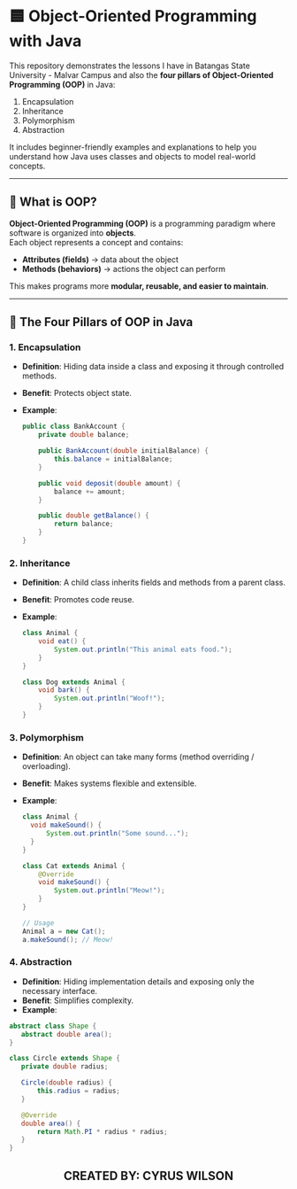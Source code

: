 # 🟦 Object-Oriented Programming with Java

This repository demonstrates the lessons I have in Batangas State University - Malvar Campus and also the **four pillars of Object-Oriented Programming (OOP)** in Java:

1. Encapsulation
2. Inheritance
3. Polymorphism
4. Abstraction

It includes beginner-friendly examples and explanations to help you understand how Java uses classes and objects to model real-world concepts.

---

## 📖 What is OOP?

**Object-Oriented Programming (OOP)** is a programming paradigm where software is organized into **objects**.  
Each object represents a concept and contains:

- **Attributes (fields)** → data about the object
- **Methods (behaviors)** → actions the object can perform

This makes programs more **modular, reusable, and easier to maintain**.

---

## 🧱 The Four Pillars of OOP in Java

### 1. Encapsulation

- **Definition**: Hiding data inside a class and exposing it through controlled methods.
- **Benefit**: Protects object state.
- **Example**:

  ```java
  public class BankAccount {
      private double balance;

      public BankAccount(double initialBalance) {
          this.balance = initialBalance;
      }

      public void deposit(double amount) {
          balance += amount;
      }

      public double getBalance() {
          return balance;
      }
  }
  ```

### 2. Inheritance

- **Definition**: A child class inherits fields and methods from a parent class.
- **Benefit**: Promotes code reuse.
- **Example**:

  ```java
  class Animal {
      void eat() {
          System.out.println("This animal eats food.");
      }
  }

  class Dog extends Animal {
      void bark() {
          System.out.println("Woof!");
      }
  }
  ```

### 3. Polymorphism

- **Definition**: An object can take many forms (method overriding / overloading).
- **Benefit**: Makes systems flexible and extensible.
- **Example**:

  ```java
  class Animal {
    void makeSound() {
        System.out.println("Some sound...");
    }
  }

  class Cat extends Animal {
      @Override
      void makeSound() {
          System.out.println("Meow!");
      }
  }

  // Usage
  Animal a = new Cat();
  a.makeSound(); // Meow!
  ```

### 4. Abstraction

- **Definition**: Hiding implementation details and exposing only the necessary interface.
- **Benefit**: Simplifies complexity.
- **Example**:

```java
abstract class Shape {
   abstract double area();
}

class Circle extends Shape {
   private double radius;

   Circle(double radius) {
       this.radius = radius;
   }

   @Override
   double area() {
       return Math.PI * radius * radius;
   }
}

```

<div align="center">
 <h2>CREATED BY: CYRUS WILSON</h2>
</div>
